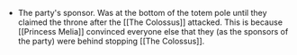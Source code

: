 - The party's sponsor. Was at the bottom of the totem pole until they claimed the throne after the [[The Colossus]] attacked. This is because [[Princess Melia]] convinced everyone else that they (as the sponsors of the party) were behind stopping [[The Colossus]].